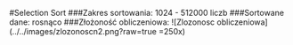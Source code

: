 #Selection Sort
###Zakres sortowania:
 1024 - 512000 liczb
###Sortowane dane:
rosnąco
###Złożoność obliczeniowa:
![Zlozonosc obliczeniowa]
(../../images/zlozonoscn2.png?raw=true =250x)
